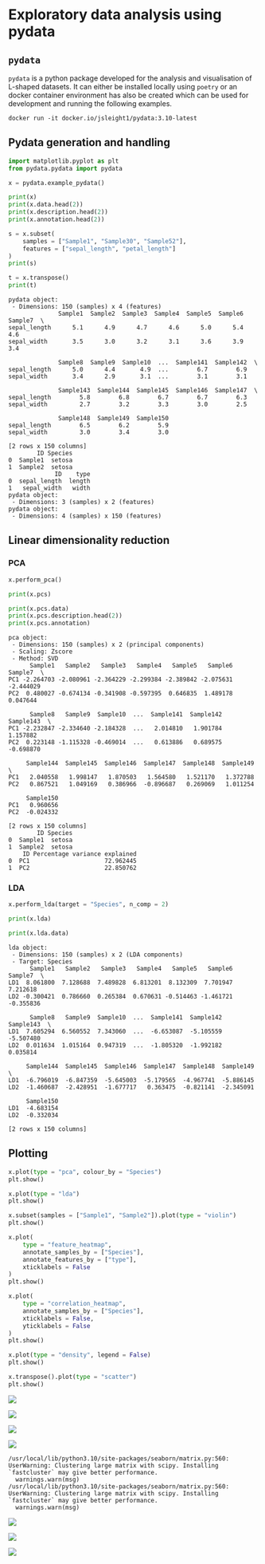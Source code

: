 # Exploratory data analysis using pydata

## `pydata`

`pydata` is a python package developed for the analysis and
visualisation of L-shaped datasets. It can either be installed locally
using `poetry` or an docker container environment has also be created
which can be used for development and running the following examples.

`docker run -it docker.io/jsleight1/pydata:3.10-latest`

## Pydata generation and handling

``` python
import matplotlib.pyplot as plt
from pydata.pydata import pydata

x = pydata.example_pydata()

print(x)
print(x.data.head(2))
print(x.description.head(2))
print(x.annotation.head(2))

s = x.subset(
    samples = ["Sample1", "Sample30", "Sample52"], 
    features = ["sepal_length", "petal_length"]
)
print(s)

t = x.transpose()
print(t)
```

    pydata object:
     - Dimensions: 150 (samples) x 4 (features)
                  Sample1  Sample2  Sample3  Sample4  Sample5  Sample6  Sample7  \
    sepal_length      5.1      4.9      4.7      4.6      5.0      5.4      4.6   
    sepal_width       3.5      3.0      3.2      3.1      3.6      3.9      3.4   

                  Sample8  Sample9  Sample10  ...  Sample141  Sample142  \
    sepal_length      5.0      4.4       4.9  ...        6.7        6.9   
    sepal_width       3.4      2.9       3.1  ...        3.1        3.1   

                  Sample143  Sample144  Sample145  Sample146  Sample147  \
    sepal_length        5.8        6.8        6.7        6.7        6.3   
    sepal_width         2.7        3.2        3.3        3.0        2.5   

                  Sample148  Sample149  Sample150  
    sepal_length        6.5        6.2        5.9  
    sepal_width         3.0        3.4        3.0  

    [2 rows x 150 columns]
            ID Species
    0  Sample1  setosa
    1  Sample2  setosa
                 ID    type
    0  sepal_length  length
    1   sepal_width   width
    pydata object:
     - Dimensions: 3 (samples) x 2 (features)
    pydata object:
     - Dimensions: 4 (samples) x 150 (features)

## Linear dimensionality reduction

### PCA

``` python
x.perform_pca()

print(x.pcs)

print(x.pcs.data)
print(x.pcs.description.head(2))
print(x.pcs.annotation)
```

    pca object:
     - Dimensions: 150 (samples) x 2 (principal components)
     - Scaling: Zscore
     - Method: SVD
          Sample1   Sample2   Sample3   Sample4   Sample5   Sample6   Sample7  \
    PC1 -2.264703 -2.080961 -2.364229 -2.299384 -2.389842 -2.075631 -2.444029   
    PC2  0.480027 -0.674134 -0.341908 -0.597395  0.646835  1.489178  0.047644   

          Sample8   Sample9  Sample10  ...  Sample141  Sample142  Sample143  \
    PC1 -2.232847 -2.334640 -2.184328  ...   2.014810   1.901784   1.157882   
    PC2  0.223148 -1.115328 -0.469014  ...   0.613886   0.689575  -0.698870   

         Sample144  Sample145  Sample146  Sample147  Sample148  Sample149  \
    PC1   2.040558   1.998147   1.870503   1.564580   1.521170   1.372788   
    PC2   0.867521   1.049169   0.386966  -0.896687   0.269069   1.011254   

         Sample150  
    PC1   0.960656  
    PC2  -0.024332  

    [2 rows x 150 columns]
            ID Species
    0  Sample1  setosa
    1  Sample2  setosa
        ID Percentage variance explained
    0  PC1                     72.962445
    1  PC2                     22.850762

### LDA

``` python
x.perform_lda(target = "Species", n_comp = 2)

print(x.lda)

print(x.lda.data)
```

    lda object:
     - Dimensions: 150 (samples) x 2 (LDA components)
     - Target: Species
          Sample1   Sample2   Sample3   Sample4   Sample5   Sample6   Sample7  \
    LD1  8.061800  7.128688  7.489828  6.813201  8.132309  7.701947  7.212618   
    LD2 -0.300421  0.786660  0.265384  0.670631 -0.514463 -1.461721 -0.355836   

          Sample8   Sample9  Sample10  ...  Sample141  Sample142  Sample143  \
    LD1  7.605294  6.560552  7.343060  ...  -6.653087  -5.105559  -5.507480   
    LD2  0.011634  1.015164  0.947319  ...  -1.805320  -1.992182   0.035814   

         Sample144  Sample145  Sample146  Sample147  Sample148  Sample149  \
    LD1  -6.796019  -6.847359  -5.645003  -5.179565  -4.967741  -5.886145   
    LD2  -1.460687  -2.428951  -1.677717   0.363475  -0.821141  -2.345091   

         Sample150  
    LD1  -4.683154  
    LD2  -0.332034  

    [2 rows x 150 columns]

## Plotting

``` python
x.plot(type = "pca", colour_by = "Species")
plt.show()

x.plot(type = "lda")
plt.show()

x.subset(samples = ["Sample1", "Sample2"]).plot(type = "violin")
plt.show()

x.plot(
    type = "feature_heatmap", 
    annotate_samples_by = ["Species"], 
    annotate_features_by = ["type"], 
    xticklabels = False
)
plt.show()

x.plot(
    type = "correlation_heatmap", 
    annotate_samples_by = ["Species"], 
    xticklabels = False,
    yticklabels = False
)
plt.show()

x.plot(type = "density", legend = False)
plt.show()

x.transpose().plot(type = "scatter")
plt.show()
```

![](README_files/figure-commonmark/cell-5-output-1.png)

![](README_files/figure-commonmark/cell-5-output-2.png)

![](README_files/figure-commonmark/cell-5-output-3.png)

![](README_files/figure-commonmark/cell-5-output-4.png)

    /usr/local/lib/python3.10/site-packages/seaborn/matrix.py:560: UserWarning: Clustering large matrix with scipy. Installing `fastcluster` may give better performance.
      warnings.warn(msg)
    /usr/local/lib/python3.10/site-packages/seaborn/matrix.py:560: UserWarning: Clustering large matrix with scipy. Installing `fastcluster` may give better performance.
      warnings.warn(msg)

![](README_files/figure-commonmark/cell-5-output-6.png)

![](README_files/figure-commonmark/cell-5-output-7.png)

![](README_files/figure-commonmark/cell-5-output-8.png)
